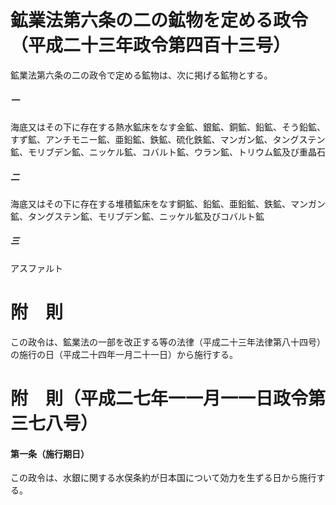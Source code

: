 # 鉱業法第六条の二の鉱物を定める政令（平成二十三年政令第四百十三号）
鉱業法第六条の二の政令で定める鉱物は、次に掲げる鉱物とする。
##### 一
海底又はその下に存在する熱水鉱床をなす金鉱、銀鉱、銅鉱、鉛鉱、そう鉛鉱、すず鉱、アンチモニー鉱、亜鉛鉱、鉄鉱、硫化鉄鉱、マンガン鉱、タングステン鉱、モリブデン鉱、ニッケル鉱、コバルト鉱、ウラン鉱、トリウム鉱及び重晶石
##### 二
海底又はその下に存在する堆積鉱床をなす銅鉱、鉛鉱、亜鉛鉱、鉄鉱、マンガン鉱、タングステン鉱、モリブデン鉱、ニッケル鉱及びコバルト鉱
##### 三
アスファルト
# 附　則
この政令は、鉱業法の一部を改正する等の法律（平成二十三年法律第八十四号）の施行の日（平成二十四年一月二十一日）から施行する。
# 附　則（平成二七年一一月一一日政令第三七八号）
#### 第一条（施行期日）
この政令は、水銀に関する水俣条約が日本国について効力を生ずる日から施行する。
